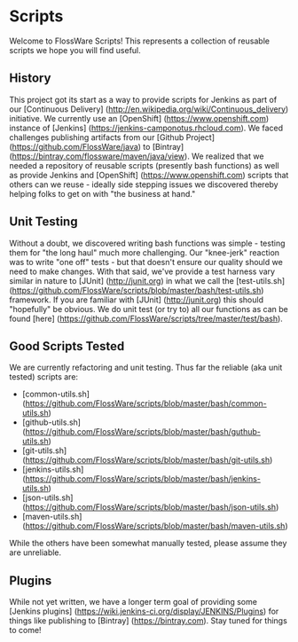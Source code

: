 # Scripts

Welcome to FlossWare Scripts!  This represents a collection of reusable scripts we hope you will find useful.

## History

This project got its start as a way to provide scripts for Jenkins as part of our [Continuous Delivery] (http://en.wikipedia.org/wiki/Continuous_delivery) initiative.  We currently use an [OpenShift] (https://www.openshift.com) instance of [Jenkins] (https://jenkins-camponotus.rhcloud.com).  We faced challenges publishing artifacts from our [Github Project] (https://github.com/FlossWare/java) to [Bintray] (https://bintray.com/flossware/maven/java/view).  We realized that we needed a repository of reusable scripts (presently bash functions) as well as provide Jenkins and [OpenShift] (https://www.openshift.com) scripts that others can we reuse - ideally side stepping issues we discovered thereby helping folks to get on with "the business at hand."

## Unit Testing

Without a doubt, we discovered writing bash functions was simple - testing them for "the long haul" much more challenging.  Our "knee-jerk" reaction was to write "one off" tests - but that doesn't ensure our quality should we need to make changes.  With that said, we've provide a test harness vary similar in nature to [JUnit] (http://junit.org) in what we call the [test-utils.sh] (https://github.com/FlossWare/scripts/blob/master/bash/test-utils.sh) framework.  If you are familiar with [JUnit] (http://junit.org) this should "hopefully" be obvious.  We do unit test (or try to) all our functions as can be found [here] (https://github.com/FlossWare/scripts/tree/master/test/bash).

## Good Scripts Tested

We are currently refactoring and unit testing.  Thus far the reliable (aka unit tested) scripts are:
* [common-utils.sh] (https://github.com/FlossWare/scripts/blob/master/bash/common-utils.sh)
* [github-utils.sh] (https://github.com/FlossWare/scripts/blob/master/bash/guthub-utils.sh)
* [git-utils.sh] (https://github.com/FlossWare/scripts/blob/master/bash/git-utils.sh)
* [jenkins-utils.sh] (https://github.com/FlossWare/scripts/blob/master/bash/jenkins-utils.sh)
* [json-utils.sh] (https://github.com/FlossWare/scripts/blob/master/bash/json-utils.sh)
* [maven-utils.sh] (https://github.com/FlossWare/scripts/blob/master/bash/maven-utils.sh)

While the others have been somewhat manually tested, please assume they are unreliable.

## Plugins

While not yet written, we have a longer term goal of providing some [Jenkins plugins] (https://wiki.jenkins-ci.org/display/JENKINS/Plugins) for things like publishing to [Bintray] (https://bintray.com).  Stay tuned for things to come!